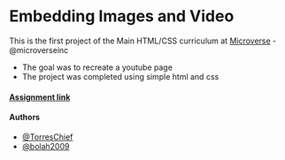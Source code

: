 # Embedding Images and Video

This is the first project of the Main HTML/CSS curriculum at [Microverse](https://www.microverse.org/) - @microverseinc
* The goal was to recreate a youtube page 
* The project was completed using simple html and css 

#### [Assignment link](https://www.theodinproject.com/courses/html5-and-css3/lessons/embedding-images-and-video)

#### Authors

* [@TorresChief](https://github.com/TorresChief)
* [@bolah2009](https://github.com/bolah2009/)